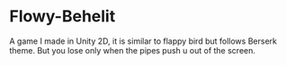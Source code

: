 # Flowy-Behelit
A game I made in Unity 2D, it is similar to flappy bird but follows Berserk theme. But you lose only when the pipes push u out of the screen.
